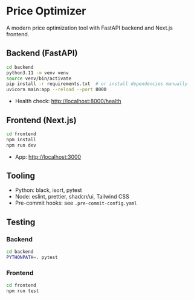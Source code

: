# Price Optimizer

A modern price optimization tool with FastAPI backend and Next.js frontend.

## Backend (FastAPI)

```bash
cd backend
python3.11 -m venv venv
source venv/bin/activate
pip install -r requirements.txt  # or install dependencies manually
uvicorn main:app --reload --port 8000
```

- Health check: [http://localhost:8000/health](http://localhost:8000/health)

## Frontend (Next.js)

```bash
cd frontend
npm install
npm run dev
```

- App: [http://localhost:3000](http://localhost:3000)

## Tooling
- Python: black, isort, pytest
- Node: eslint, prettier, shadcn/ui, Tailwind CSS
- Pre-commit hooks: see `.pre-commit-config.yaml`

## Testing

### Backend

```bash
cd backend
PYTHONPATH=. pytest
```

### Frontend

```bash
cd frontend
npm run test
```
